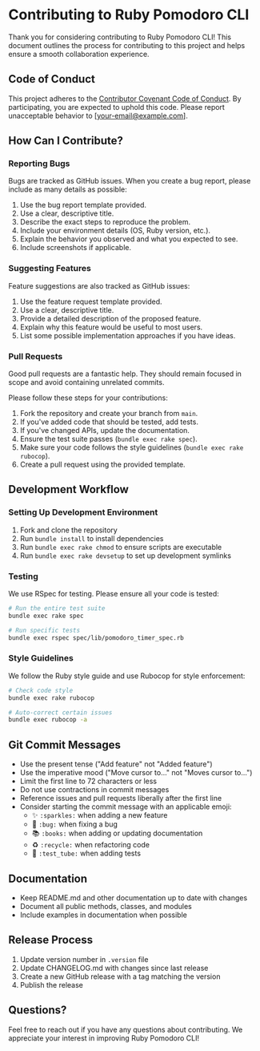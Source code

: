 # Contributing to Ruby Pomodoro CLI

Thank you for considering contributing to Ruby Pomodoro CLI! This document outlines the process for contributing to this project and helps ensure a smooth collaboration experience.

## Code of Conduct

This project adheres to the [Contributor Covenant Code of Conduct](CODE_OF_CONDUCT.md). By participating, you are expected to uphold this code. Please report unacceptable behavior to [your-email@example.com].

## How Can I Contribute?

### Reporting Bugs

Bugs are tracked as GitHub issues. When you create a bug report, please include as many details as possible:

1. Use the bug report template provided.
2. Use a clear, descriptive title.
3. Describe the exact steps to reproduce the problem.
4. Include your environment details (OS, Ruby version, etc.).
5. Explain the behavior you observed and what you expected to see.
6. Include screenshots if applicable.

### Suggesting Features

Feature suggestions are also tracked as GitHub issues:

1. Use the feature request template provided.
2. Use a clear, descriptive title.
3. Provide a detailed description of the proposed feature.
4. Explain why this feature would be useful to most users.
5. List some possible implementation approaches if you have ideas.

### Pull Requests

Good pull requests are a fantastic help. They should remain focused in scope and avoid containing unrelated commits.

Please follow these steps for your contributions:

1. Fork the repository and create your branch from `main`.
2. If you've added code that should be tested, add tests.
3. If you've changed APIs, update the documentation.
4. Ensure the test suite passes (`bundle exec rake spec`).
5. Make sure your code follows the style guidelines (`bundle exec rake rubocop`).
6. Create a pull request using the provided template.

## Development Workflow

### Setting Up Development Environment

1. Fork and clone the repository
2. Run `bundle install` to install dependencies
3. Run `bundle exec rake chmod` to ensure scripts are executable
4. Run `bundle exec rake devsetup` to set up development symlinks

### Testing

We use RSpec for testing. Please ensure all your code is tested:

```bash
# Run the entire test suite
bundle exec rake spec

# Run specific tests
bundle exec rspec spec/lib/pomodoro_timer_spec.rb
```

### Style Guidelines

We follow the Ruby style guide and use Rubocop for style enforcement:

```bash
# Check code style
bundle exec rake rubocop

# Auto-correct certain issues
bundle exec rubocop -a
```

## Git Commit Messages

* Use the present tense ("Add feature" not "Added feature")
* Use the imperative mood ("Move cursor to..." not "Moves cursor to...")
* Limit the first line to 72 characters or less
* Do not use contractions in commit messages
* Reference issues and pull requests liberally after the first line
* Consider starting the commit message with an applicable emoji:
  * ✨ `:sparkles:` when adding a new feature
  * 🐛 `:bug:` when fixing a bug
  * 📚 `:books:` when adding or updating documentation
  * ♻️ `:recycle:` when refactoring code
  * 🧪 `:test_tube:` when adding tests

## Documentation

* Keep README.md and other documentation up to date with changes
* Document all public methods, classes, and modules
* Include examples in documentation when possible

## Release Process

1. Update version number in `.version` file
2. Update CHANGELOG.md with changes since last release
3. Create a new GitHub release with a tag matching the version
4. Publish the release

## Questions?

Feel free to reach out if you have any questions about contributing. We appreciate your interest in improving Ruby Pomodoro CLI!
